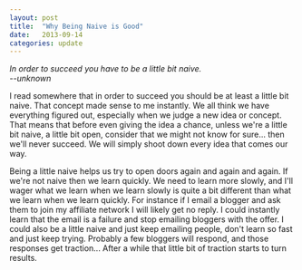 ```yaml
---
layout: post
title:  "Why Being Naive is Good"
date:   2013-09-14
categories: update
---
```


<p><i>In order to succeed you have to be a little bit naive.</i><br><i>--unknown</i></p><p><i></i>I read somewhere that in order to succeed you should be at least a little bit naive. That concept made sense to me instantly. We all think we have everything figured out, especially when we judge a new idea or concept. That means that before even giving the idea a chance, unless we're a little bit naive, a little bit open, consider that we might not know for sure... then we'll never succeed. We will simply shoot down every idea that comes our way.<br></p><p>Being a little naive helps us try to open doors again and again and again. If we're not naive then we learn quickly. We need to learn more slowly, and I'll wager what we learn when we learn slowly is quite a bit different than what we learn when we learn quickly. For instance if I email a blogger and ask them to join my affiliate network I will likely get no reply. I could instantly learn that the email is a failure and stop emailing bloggers with the offer. I could also be a little naive and just keep emailing people, don't learn so fast and just keep trying. Probably a few bloggers will respond, and those responses get traction... After a while that little bit of traction starts to turn results.</p>